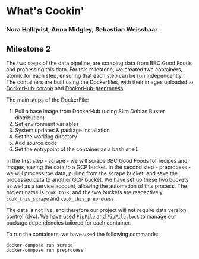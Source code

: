 # What's Cookin'
### Nora Hallqvist, Anna Midgley, Sebastian Weisshaar


## Milestone 2
The two steps of the data pipeline, are scraping data from BBC Good Foods and processing this data. 
For this milestone, we created two containers, atomic for each step, ensuring that each step can be run independently.
The containers are built using the Dockerfiles, with their images uploaded to [DockerHub-scrape](https://hub.docker.com/repository/docker/amidgley/scrape/general)
and [DockerHub-preprocess](https://hub.docker.com/repository/docker/amidgley/preprocess/general).

The main steps of the DockerFile: 
1. Pull a base image from DockerHub (using Slim Debian Buster distribution)
2. Set environment variables
3. System updates & package installation
4. Set the working directory
5. Add source code
6. Set the entrypoint of the container as a bash shell.
    
In the first step - scrape - we will scrape BBC Good Foods for recipes and images, saving the data to a GCP bucket. In
the second step - preprocess - we will process the data, pulling from the scrape bucket, and save the processed data to 
another GCP bucket. We have set up these two buckets as well as a service account, allowing the automation of this process. 
The project name is `cook_this`, and the two buckets are respectively `cook_this_scrape` and `cook_this_preprocess`.

The data is not live, and therefore our project will not require data version control (dvc). We have used `PipFile` and `PipFile.lock` to 
manage our package dependencies tailored for each container. 

To run the containers, we have used the following commands:
```
docker-compose run scrape 
docker-compose run preprocess
```